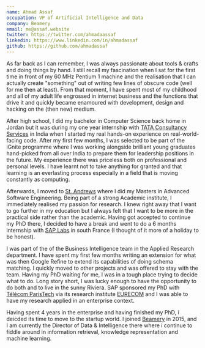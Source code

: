 ```yaml
---
name: Ahmad Assaf
occupation: VP of Artificial Intelligence and Data
company: Beamery
email: me@assaf.website
twitter: https://twitter.com/ahmadaassaf
linkedin: https://www.linkedin.com/in/ahmadassaf
github: https://github.com/ahmadassaf
---
```


As far back as I can remember, I was always passionate about tools & crafts and doing things by hand. I still recall my fascination when I sat for the first time in front of my 60 MHz Pentium 1 machine and the realisation that I can actually create "something" out of writing few lines of obscure code (well for me then at least). From that moment, I have spent most of my childhood and all of my adult life engrossed in internet business and the functions that drive it and quickly became enamoured with development, design and hacking on the (then new) medium.

After high school, I did my bachelor in Computer Science back home in Jordan but it was during my one year internship with [TATA Consultancy Services](https://tcs.com) in India when I started my real hands-on experience on real-world-facing code. After my first few months, I was selected to be part of the iGnite programme where I was working alongside brilliant young graduates hand-picked from all over India to prepare them for leadership positions in the future. My experience there was priceless both on professional and personal levels. I have learnt not to take anything for granted and that learning is an everlasting process especially in a field that is moving constantly as computing.

Afterwards, I moved to [St. Andrews](https://www.st-andrews.ac.uk/) where I did my Masters in Advanced Software Engineering. Being part of a strong Academic institute, I immediately realised my passion for research. I knew right away that I want to go further in my education but I always felt that I want to be more in the practical side rather than the academic. Having got accepted to continue my PhD there, I decided to have a break and went to do a 6 months internship with [SAP Labs](https://www.sap.com/) in south France (I thought of it more of a holiday to be honest).

I was part of the of the Business Intelligence team in the Applied Research department. I have spent my first few months writing an extension for what was then Google Refine to extend its capabilities of doing schema matching. I quickly moved to other projects and was offered to stay with the team. Having my PhD waiting for me, I was in a tough place trying to decide what to do. Long story short, I was lucky enough to have the opportunity to do both and to live in the sunny Riviera. SAP sponsored my PhD with [Télécom ParisTech](https://www.telecom-paris.fr/) via its research institute [EURECOM](https://www.eurecom.fr/en) and I was able to have my research applied in an enterprise context.

Having spent 4 years in the enterprise and having finished my PhD, i deicded its time to move to the startup world. I joined [Beamery](https://beamery.om) in 2015, and I am currently the Director of Data & Intelligence there where i continue to fiddle around in information retrieval, knowledge representation and machine learning.
